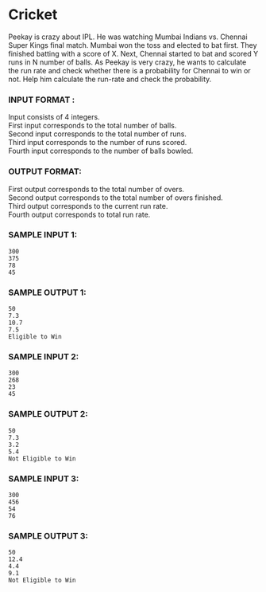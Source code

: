 # Cricket

Peekay is crazy about IPL. He was watching Mumbai Indians vs. Chennai Super
Kings final match. Mumbai won the toss and elected to bat first. They finished 
batting with a score of X. Next, Chennai started to bat and scored Y runs in N
number of balls. As Peekay is very crazy, he wants to calculate the run rate and
check whether there is a probability for Chennai to win or not. Help him calculate
the run-rate and check the probability.

### INPUT FORMAT :

Input consists of 4 integers. <br>
First input corresponds to the total number of balls. <br>
Second input corresponds to the total number of runs. <br>
Third input corresponds to the number of runs scored. <br>
Fourth input corresponds to the number of balls bowled.

### OUTPUT FORMAT:

First output corresponds to the total number of overs. <br>
Second output corresponds to the total number of overs finished. <br>
Third output corresponds to the current run rate. <br>
Fourth output corresponds to total run rate.

### SAMPLE INPUT 1:

```
300
375
78
45
```

### SAMPLE OUTPUT 1:

```
50
7.3
10.7
7.5
Eligible to Win
```

### SAMPLE INPUT 2:

```
300
268
23
45
```

### SAMPLE OUTPUT 2:

```
50
7.3
3.2
5.4
Not Eligible to Win
```

### SAMPLE INPUT 3:

```
300
456
54
76
```

### SAMPLE OUTPUT 3:

```
50
12.4
4.4
9.1
Not Eligible to Win
```
